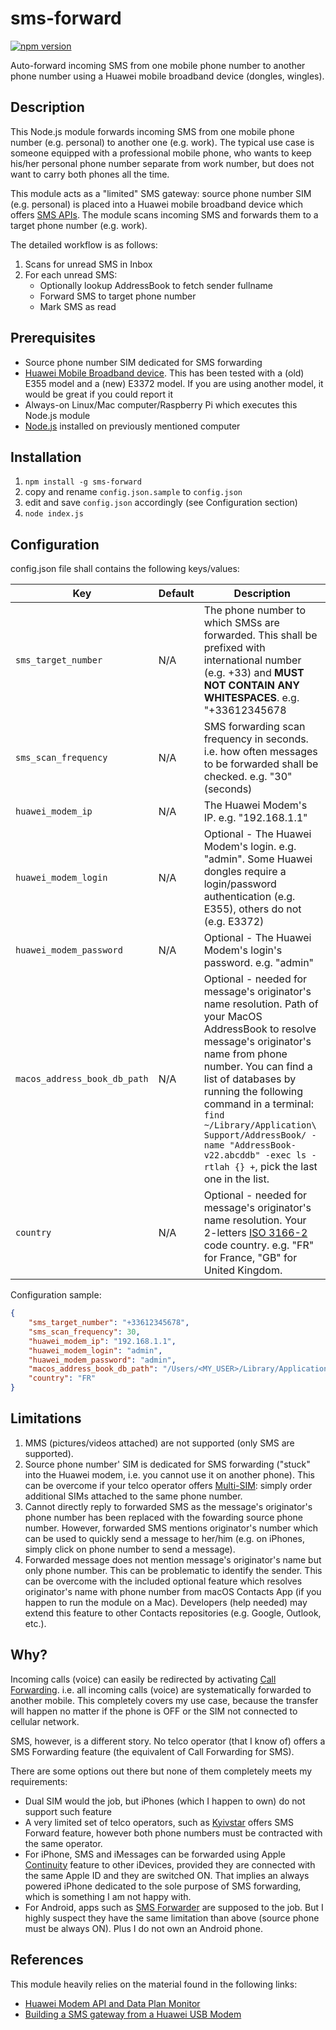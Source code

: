 # sms-forward

[![npm version](https://img.shields.io/npm/v/sms-forward.svg)](https://www.npmjs.com/package/sms-forward)

Auto-forward incoming SMS from one mobile phone number to another phone number using a Huawei mobile broadband device (dongles, wingles).

## Description

This Node.js module forwards incoming SMS from one mobile phone number (e.g. personal) to another one (e.g. work).
The typical use case is someone equipped with a professional mobile phone, who wants to keep his/her personal phone number separate from work number, 
but does not want to carry both phones all the time.

This module acts as a "limited" SMS gateway: source phone number SIM (e.g. personal) is placed into a Huawei mobile broadband device which offers
[SMS APIs](https://www.mrt-prodz.com/blog/view/2015/05/huawei-modem-api-and-data-plan-monitor).
The module scans incoming SMS and forwards them to a target phone number (e.g. work).

The detailed workflow is as follows:
1. Scans for unread SMS in Inbox
2. For each unread SMS:
   * Optionally lookup AddressBook to fetch sender fullname
   * Forward SMS to target phone number
   * Mark SMS as read

## Prerequisites

* Source phone number SIM dedicated for SMS forwarding
* [Huawei Mobile Broadband device](http://consumer.huawei.com/en/?type=mobile-broadband). This has been tested with a (old) E355 model and a (new) E3372 model.
If you are using another model, it would be great if you could report it
* Always-on Linux/Mac computer/Raspberry Pi which executes this Node.js module
* [Node.js](https://nodejs.org) installed on previously mentioned computer

## Installation

1. `npm install -g sms-forward`
2. copy and rename `config.json.sample` to `config.json`
3. edit and save `config.json` accordingly (see Configuration section)
4. `node index.js`

## Configuration

config.json file shall contains the following keys/values:

| Key | Default | Description |
| --- | --- | --- |
| `sms_target_number` | N/A | The phone number to which SMSs are forwarded. This shall be prefixed with international number (e.g. +33) and **MUST NOT CONTAIN ANY WHITESPACES**. e.g. "+33612345678|
| `sms_scan_frequency` | N/A | SMS forwarding scan frequency in seconds. i.e. how often messages to be forwarded shall be checked. e.g. "30" (seconds) |
| `huawei_modem_ip` | N/A | The Huawei Modem's IP. e.g. "192.168.1.1"|
| `huawei_modem_login` | N/A | Optional - The Huawei Modem's login. e.g. "admin". Some Huawei dongles require a login/password authentication (e.g. E355), others do not (e.g. E3372)|
| `huawei_modem_password` | N/A | Optional - The Huawei Modem's login's password. e.g. "admin"|
| `macos_address_book_db_path` | N/A | Optional - needed for message's originator's name resolution. Path of your MacOS AddressBook to resolve message's originator's name from phone number. You can find a list of databases by running the following command in a terminal: `find ~/Library/Application\ Support/AddressBook/ -name "AddressBook-v22.abcddb" -exec ls -rtlah {} +`, pick the last one in the list.|
| `country` | N/A | Optional - needed for message's originator's name resolution. Your 2-letters [ISO 3166-2](https://en.wikipedia.org/wiki/ISO_3166-2) code country. e.g. "FR" for France, "GB" for United Kingdom.


Configuration sample:

```json
{
	"sms_target_number": "+33612345678",
	"sms_scan_frequency": 30,
	"huawei_modem_ip": "192.168.1.1",
	"huawei_modem_login": "admin",
	"huawei_modem_password": "admin",
	"macos_address_book_db_path": "/Users/<MY_USER>/Library/Application Support/AddressBook//Sources/DE540B1E-A3CF-4655-B1F6-6DDC0B42CD5F/AddressBook-v22.abcddb",
	"country": "FR"
}
```

## Limitations

1. MMS (pictures/videos attached) are not supported (only SMS are supported).
2. Source phone number' SIM is dedicated for SMS forwarding ("stuck" into the Huawei modem, i.e. you cannot use it on another phone).
This can be overcome if your telco operator offers [Multi-SIM](https://en.wikipedia.org/wiki/Multi-SIM_card): simply order additional SIMs attached to the same phone number.
4. Cannot directly reply to forwarded SMS as the message's originator's phone number has been replaced with the fowarding source phone number.
However, forwarded SMS mentions originator's number which can be used to quickly send a message to her/him (e.g. on iPhones, simply click on phone number to send a message).
4. Forwarded message does not mention message's originator's name but only phone number. This can be problematic to identify the sender.
This can be overcome with the included optional feature which resolves originator's name with phone number from macOS Contacts App (if you happen to run the module on a Mac).
Developers (help needed) may extend this feature to other Contacts repositories (e.g. Google, Outlook, etc.).


## Why?

Incoming calls (voice) can easily be redirected by activating [Call Forwarding](https://en.wikipedia.org/wiki/Call_forwarding).
i.e. all incoming calls (voice) are systematically forwarded to another mobile. This completely covers my use case, because the transfer will happen
no matter if the phone is OFF or the SIM not connected to cellular network.

SMS, however, is a different story. No telco operator (that I know of) offers a SMS Forwarding feature (the equivalent of Call Forwarding for SMS).

There are some options out there but none of them completely meets my requirements:
* Dual SIM would the job, but iPhones (which I happen to own) do not support such feature
* A very limited set of telco operators, such as [Kyivstar](http://www.pay.kyivstar.ua/en/kr-620/mm/services/services_archive/sms-forward/) offers SMS Forward feature, however both phone numbers must be contracted with the same operator.
* For iPhone, SMS and iMessages can be forwarded using Apple [Continuity](https://support.apple.com/en-us/HT204681) feature to other iDevices, provided they are connected with the same Apple ID and they are switched ON.
That implies an always powered iPhone dedicated to the sole purpose of SMS forwarding, which is something I am not happy with.
* For Android, apps such as [SMS Forwarder](https://play.google.com/store/apps/details?id=org.yas.freeSmsForwarder) are supposed to the job. But I highly suspect they have the same limitation than above (source phone
must be always ON). Plus I do not own an Android phone.

## References

This module heavily relies on the material found in the following links:
* [Huawei Modem API and Data Plan Monitor](https://www.mrt-prodz.com/blog/view/2015/05/huawei-modem-api-and-data-plan-monitor)
* [Building a SMS gateway from a Huawei USB Modem](https://etherarp.net/building-a-sms-gateway-from-a-huawei-usb-modem/)
